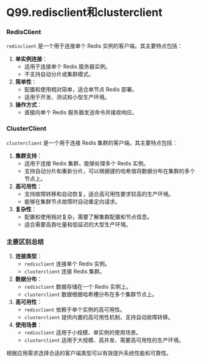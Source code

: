 # Q99.redisclient和clusterclient

### RedisClient

`redisclient` 是一个用于连接单个 Redis 实例的客户端。其主要特点包括：

1. **单实例连接**：
   - 适用于连接单个 Redis 服务器实例。
   - 不支持自动分片或集群模式。
2. **简单性**：
   - 配置和使用相对简单，适合单节点 Redis 部署。
   - 适用于开发、测试和小型生产环境。
3. **操作方式**：
   - 直接向单个 Redis 服务器发送命令并接收响应。



### ClusterClient

`clusterclient` 是一个用于连接 Redis 集群的客户端。其主要特点包括：

1. **集群支持**：
   - 适用于连接 Redis 集群，能够处理多个 Redis 实例。
   - 支持自动分片和重新分片，可以根据键的哈希值将数据分布在集群的多个节点上。
2. **高可用性**：
   - 支持故障转移和自动恢复，适合高可用性要求较高的生产环境。
   - 能够在集群节点故障时自动重定向请求。
3. **复杂性**：
   - 配置和使用相对复杂，需要了解集群配置和节点信息。
   - 适合需要高吞吐量和低延迟的大型生产环境。



### 主要区别总结

1. **连接类型**：
   - `redisclient` 连接单个 Redis 实例。
   - `clusterclient` 连接 Redis 集群。
2. **数据分布**：
   - `redisclient` 数据存储在一个 Redis 实例上。
   - `clusterclient` 数据根据哈希槽分布在多个集群节点上。
3. **高可用性**：
   - `redisclient` 依赖于单个实例的高可用性。
   - `clusterclient` 提供内置的高可用性机制，支持自动故障转移。
4. **使用场景**：
   - `redisclient` 适用于小规模、单实例的使用场景。
   - `clusterclient` 适用于大规模、高并发、需要高可用性的生产环境。

根据应用需求选择合适的客户端类型可以有效提升系统性能和可靠性。